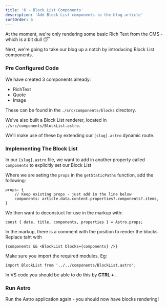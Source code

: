 ```yaml
---
title: '6 - Block List Components'
description: 'Add Block List components to the blog article'
sortOrder: 6
---
```


At the moment, we're only rendering some basic Rich Text from the CMS - which is a bit dull 😴

Next, we're going to take our blog up a notch by introducing Block List components.

### Pre Configured Code

We have created 3 components already:

- RichText
- Quote
- Image

These can be found in the `./src/components/blocks` directory.

We've also built a Block List renderer, located in `./src/components/BlockList.astro`.

We'll make use of these by extending our `[slug].astro` dynamic route.

### Implementing The Block List

In our `[slug].astro` file, we want to add in another property called `components` to explicitly set our Block List

Where we are seting the `props` in the `getStaticPaths` function, add the following:

```
props: {
    // Keep existing props - just add in the line below
    components: article.data.content.properties?.components?.items,
}
```

We then want to deconstuct for use in the markup with:

```
const { date, title, components, properties } = Astro.props;
```

In the markup, there is a comment with the position to render the blocks. Replace taht with

```
{components && <BlockList blocks={components} />}
```

Make sure you import the required modules. Eg:

`import BlockList from '../../components/BlockList.astro';`

In VS code you should be able to do this by **CTRL + .**

### Run Astro

Run the Astro application again - you should now have blocks rendering!
